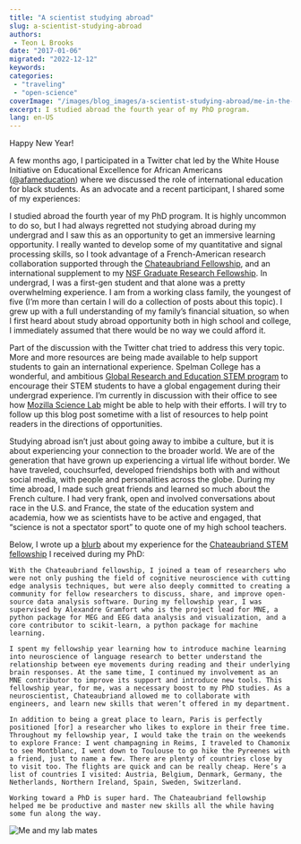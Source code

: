 ```yaml
---
title: "A scientist studying abroad"
slug: a-scientist-studying-abroad
authors:
 - Teon L Brooks
date: "2017-01-06"
migrated: "2022-12-12"
keywords:
categories:
 - "traveling"
 - "open-science"
coverImage: "/images/blog_images/a-scientist-studying-abroad/me-in-the-pyrenees.png"
excerpt: I studied abroad the fourth year of my PhD program.
lang: en-US
---
```


Happy New Year!

A few months ago, I participated in a Twitter chat led by the White House Initiative on Educational Excellence for African Americans ([@afameducation](http://www.twitter.com/afameducation)) where we discussed the role of international education for black students. As an advocate and a recent participant, I shared some of my experiences:

I studied abroad the fourth year of my PhD program. It is highly uncommon to do so, but I had always regretted not studying abroad during my undergrad and I saw this as an opportunity to get an immersive learning opportunity. I really wanted to develop some of my quantitative and signal processing skills, so I took advantage of a French-American research collaboration supported through the [Chateaubriand Fellowship](https://www.chateaubriand-fellowship.org/), and an international supplement to my [NSF Graduate Research Fellowship](https://www.nsfgrfp.org/). In undergrad, I was a first-gen student and that alone was a pretty overwhelming experience. I am from a working class family, the youngest of five (I’m more than certain I will do a collection of posts about this topic). I grew up with a full understanding of my family’s financial situation, so when I first heard about study abroad opportunity both in high school and college, I immediately assumed that there would be no way we could afford it.

Part of the discussion with the Twitter chat tried to address this very topic. More and more resources are being made available to help support students to gain an international experience. Spelman College has a wonderful, and ambitious [Global Research and Education STEM program](http://www.spelman.edu/academics/research-programs/g-stem) to encourage their STEM students to have a global engagement during their undergrad experience. I’m currently in discussion with their office to see how [Mozilla Science Lab](https://wiki.mozilla.org/ScienceLab) might be able to help with their efforts. I will try to follow up this blog post sometime with a list of resources to help point readers in the directions of opportunities.

Studying abroad isn’t just about going away to imbibe a culture, but it is about experiencing your connection to the broader world. We are of the generation that have grown up experiencing a virtual life without border. We have traveled, couchsurfed, developed friendships both with and without social media, with people and personalities across the globe. During my time abroad, I made such great friends and learned so much about the French culture. I had very frank, open and involved conversations about race in the U.S. and France, the state of the education system and academia, how we as scientists have to be active and engaged, that “science is not a spectator sport” to quote one of my high school teachers.

Below, I wrote up a [blurb](https://www.chateaubriand-fellowship.org/Teon-Brooks.html) about my experience for the [Chateaubriand STEM fellowship](https://www.france-science.org/-The-Chateaubriand-Fellowship-.html) I received during my PhD:

    With the Chateaubriand fellowship, I joined a team of researchers who were not only pushing the field of cognitive neuroscience with cutting edge analysis techniques, but were also deeply committed to creating a community for fellow researchers to discuss, share, and improve open-source data analysis software. During my fellowship year, I was supervised by Alexandre Gramfort who is the project lead for MNE, a python package for MEG and EEG data analysis and visualization, and a core contributor to scikit-learn, a python package for machine learning.

    I spent my fellowship year learning how to introduce machine learning into neuroscience of language research to better understand the relationship between eye movements during reading and their underlying brain responses. At the same time, I continued my involvement as an MNE contributor to improve its support and introduce new tools. This fellowship year, for me, was a necessary boost to my PhD studies. As a neuroscientist, Chateaubriand allowed me to collaborate with engineers, and learn new skills that weren’t offered in my department.

    In addition to being a great place to learn, Paris is perfectly positioned [for] a researcher who likes to explore in their free time. Throughout my fellowship year, I would take the train on the weekends to explore France: I went champagning in Reims, I traveled to Chamonix to see Montblanc, I went down to Toulouse to go hike the Pyreenes with a friend, just to name a few. There are plenty of countries close by to visit too. The flights are quick and can be really cheap. Here’s a list of countries I visited: Austria, Belgium, Denmark, Germany, the Netherlands, Northern Ireland, Spain, Sweden, Switzerland.

    Working toward a PhD is super hard. The Chateaubriand fellowship helped me be productive and master new skills all the while having some fun along the way.

<img src="/images/blog_images/a-scientist-studying-abroad/me-and-my-lab-mates.jpg" alt="Me and my lab mates" />
